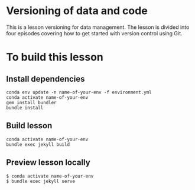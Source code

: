 # Versioning of data and code
This is a lesson versioning for data management. The lesson is divided into four episodes covering how to get started with version control using Git.

# To build this lesson
## Install dependencies
```
conda env update -n name-of-your-env -f environment.yml
conda activate name-of-your-env
gem install bundler
bundle install
```

## Build lesson
```
conda activate name-of-your-env
bundle exec jekyll build
```

## Preview lesson locally
```
$ conda activate name-of-your-env
$ bundle exec jekyll serve
```
